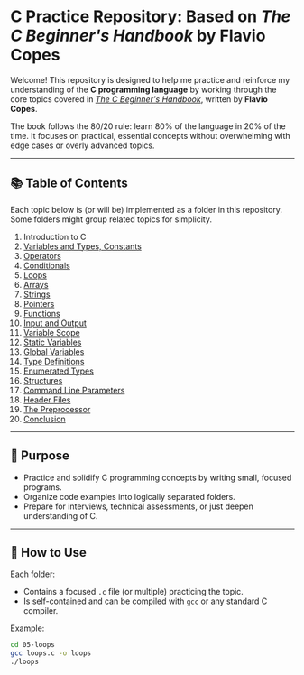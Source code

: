 # C Practice Repository: Based on *The C Beginner's Handbook* by Flavio Copes

Welcome! This repository is designed to help me practice and reinforce my understanding of the **C programming language** by working through the core topics covered in [*The C Beginner's Handbook*](https://www.freecodecamp.org/news/the-c-beginners-handbook/#heading-constants), written by **Flavio Copes**.

The book follows the 80/20 rule: learn 80% of the language in 20% of the time. It focuses on practical, essential concepts without overwhelming with edge cases or overly advanced topics.

---

## 📚 Table of Contents

Each topic below is (or will be) implemented as a folder in this repository. Some folders might group related topics for simplicity.

1. Introduction to C
2. [Variables and Types, Constants](./02-variables-types-constants/)
3. [Operators](./03-operators/)
4. [Conditionals](./04-conditionals/)
5. [Loops](./05-loops/)
6. [Arrays](./06-arrays/)
7. [Strings](./07-strings/)
8. [Pointers](./08-pointers/)
9. [Functions](./09-functions/)
10. [Input and Output](./10-input-output/)
11. [Variable Scope](./11-variable-scope/)
12. [Static Variables](./12-static-variables/)
13. [Global Variables](./13-global-variables/)
14. [Type Definitions](./14-type-definitions/)
15. [Enumerated Types](./15-enums/)
16. [Structures](./16-structures/)
17. [Command Line Parameters](./17-command-line-args/)
18. [Header Files](./18-header-files/)
19. [The Preprocessor](./19-preprocessor/)
20. [Conclusion](./20-conclusion/)

---

## 🧪 Purpose

- Practice and solidify C programming concepts by writing small, focused programs.
- Organize code examples into logically separated folders.
- Prepare for interviews, technical assessments, or just deepen understanding of C.

---

## 🔧 How to Use

Each folder:
- Contains a focused `.c` file (or multiple) practicing the topic.
- Is self-contained and can be compiled with `gcc` or any standard C compiler.

Example:
```bash
cd 05-loops
gcc loops.c -o loops
./loops
